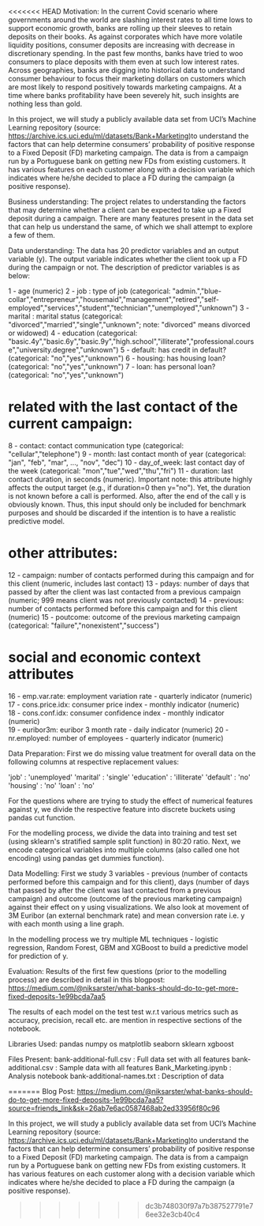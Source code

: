 <<<<<<< HEAD
Motivation: In the current Covid scenario where governments around the world are slashing interest rates to all time lows to support economic growth, banks are rolling up their sleeves to retain deposits on their books. As against corporates which have more volatile liquidity positions, consumer deposits are increasing with decrease in discretionary spending. In the past few months, banks have tried to woo consumers to place deposits with them even at such low interest rates.
Across geographies, banks are digging into historical data to understand consumer behaviour to focus their marketing dollars on customers which are most likely to respond positively towards marketing campaigns. At a time where banks profitability have been severely hit, such insights are nothing less than gold.


In this project, we will study a publicly available data set from UCI’s Machine Learning repository (source: https://archive.ics.uci.edu/ml/datasets/Bank+Marketing)to understand the factors that can help determine consumers’ probability of positive response to a Fixed Deposit (FD) marketing campaign. The data is from a campaign run by a Portuguese bank on getting new FDs from existing customers. It has various features on each customer along with a decision variable which indicates where he/she decided to place a FD during the campaign (a positive response).


Business understanding: The project relates to understanding the factors that may determine whether a client can be expected to take up a Fixed deposit during a campaign. There are many features present in the data set that can help us understand the same, of which we shall attempt to explore a few of them.

Data understanding: The data has 20 predictor variables and an output variable (y). The output variable indicates whether the client took up a FD during the campaign or not. The description of predictor variables is as below:

1 - age (numeric)
   2 - job : type of job (categorical: "admin.","blue-collar","entrepreneur","housemaid","management","retired","self-employed","services","student","technician","unemployed","unknown")
   3 - marital : marital status (categorical: "divorced","married","single","unknown"; note: "divorced" means divorced or widowed)
   4 - education (categorical: "basic.4y","basic.6y","basic.9y","high.school","illiterate","professional.course","university.degree","unknown")
   5 - default: has credit in default? (categorical: "no","yes","unknown")
   6 - housing: has housing loan? (categorical: "no","yes","unknown")
   7 - loan: has personal loan? (categorical: "no","yes","unknown")
   
   # related with the last contact of the current campaign:
   8 -	contact: contact communication type (categorical: "cellular","telephone") 
   9 - month: last contact month of year (categorical: "jan", "feb", "mar", ..., "nov", "dec")
  10 - day_of_week: last contact day of the week (categorical: "mon","tue","wed","thu","fri")
  11 - duration: last contact duration, in seconds (numeric). Important note:  this attribute highly affects the output target (e.g., if duration=0 then y="no"). Yet, the duration is not known before a call is performed. Also, after the end of the call y is obviously known. Thus, this input should only be included for benchmark purposes and should be discarded if the intention is to have a realistic predictive model.
   # other attributes:
  12 - campaign: number of contacts performed during this campaign and for this client (numeric, includes last contact)
  13 - pdays: number of days that passed by after the client was last contacted from a previous campaign (numeric; 999 means client was not previously contacted)
  14 - previous: number of contacts performed before this campaign and for this client (numeric)
  15 - poutcome: outcome of the previous marketing campaign (categorical: "failure","nonexistent","success")
   # social and economic context attributes
  16 - emp.var.rate: employment variation rate - quarterly indicator (numeric)
  17 - cons.price.idx: consumer price index - monthly indicator (numeric)     
  18 - cons.conf.idx: consumer confidence index - monthly indicator (numeric)     
  19 - euribor3m: euribor 3 month rate - daily indicator (numeric)
  20 - nr.employed: number of employees - quarterly indicator (numeric)


Data Preparation: First we do missing value treatment for overall data on the following columns at respective replacement values:

'job' : 'unemployed'
'marital' : 'single'
'education' : 'illiterate'
'default' : 'no'
'housing' : 'no'
'loan' : 'no'

For the questions where are trying to study the effect of numerical features against y, we divide the respective feature into discrete buckets using pandas cut function.

For the modelling process, we divide the data into training and test set (using sklearn's stratified sample split function) in 80:20 ratio. Next, we encode categorical variables into multiple columns (also called one hot encoding) using pandas get dummies function).


Data Modelling: First we study 3 variables - previous (number of contacts performed before this campaign and for this client), days (number of days that passed by after the client was last contacted from a previous campaign) and outcome (outcome of the previous marketing campaign) against their effect on y using visualizations. We also look at movement of 3M Euribor (an external benchmark rate) and mean conversion rate i.e. y with each month using a line graph.

In the modelling process we try multiple ML techniques - logistic regression, Random Forest, GBM and XGBoost to build a predictive model for prediction of y.


Evaluation: Results of the first few questions (prior to the modelling process) are described in detail in this blogpost: https://medium.com/@niksarster/what-banks-should-do-to-get-more-fixed-deposits-1e99bcda7aa5

The results of each model on the test test w.r.t various metrics such as accuracy, precision, recall etc. are mention in respective sections of the notebook.


Libraries Used:
pandas
numpy
os
matplotlib
seaborn
sklearn
xgboost


Files Present:
bank-additional-full.csv : Full data set with all features
bank-additional.csv : Sample data with all features
Bank_Marketing.ipynb : Analysis notebook
bank-additional-names.txt : Description of data








=======
Blog Post: https://medium.com/@niksarster/what-banks-should-do-to-get-more-fixed-deposits-1e99bcda7aa5?source=friends_link&sk=26ab7e6ac0587468ab2ed33956f80c96

In this project, we will study a publicly available data set from UCI’s Machine Learning repository (source: https://archive.ics.uci.edu/ml/datasets/Bank+Marketing)to understand the factors that can help determine consumers’ probability of positive response to a Fixed Deposit (FD) marketing campaign. The data is from a campaign run by a Portuguese bank on getting new FDs from existing customers. It has various features on each customer along with a decision variable which indicates where he/she decided to place a FD during the campaign (a positive response).

>>>>>>> dc3b748030f97a7b387527791e76ee32e3cb40c4
